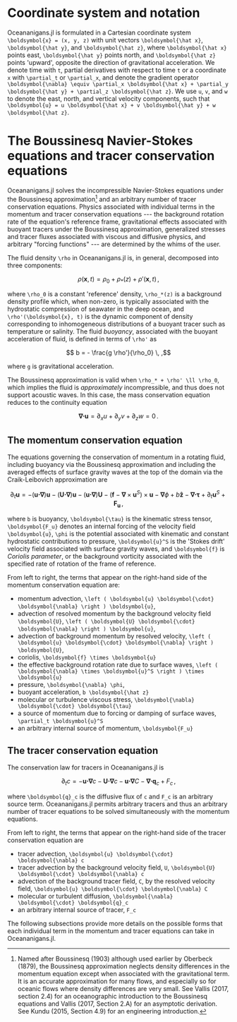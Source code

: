 # Coordinate system and notation

Oceananigans.jl is formulated in a Cartesian coordinate system
``\boldsymbol{x} = (x, y, z)`` with unit vectors ``\boldsymbol{\hat x}``, ``\boldsymbol{\hat y}``, and ``\boldsymbol{\hat z}``,
where ``\boldsymbol{\hat x}`` points east, ``\boldsymbol{\hat y}`` points north, and ``\boldsymbol{\hat z}`` points 'upward',
opposite the direction of gravitational acceleration.
We denote time with ``t``, partial derivatives with respect to time ``t`` or a coordinate ``x``
with ``\partial_t`` or ``\partial_x``, and denote the gradient operator
``\boldsymbol{\nabla} \equiv \partial_x \boldsymbol{\hat x} + \partial_y \boldsymbol{\hat y} + \partial_z \boldsymbol{\hat z}``.
We use ``u``, ``v``, and ``w`` to denote the east, north, and vertical velocity components,
such that ``\boldsymbol{u} = u \boldsymbol{\hat x} + v \boldsymbol{\hat y} + w \boldsymbol{\hat z}``.

# The Boussinesq Navier-Stokes equations and tracer conservation equations

Oceananigans.jl solves the incompressible Navier-Stokes equations under the Boussinesq
approximation[^1] and an arbitrary number of tracer conservation equations.
Physics associated with individual terms in the momentum and tracer conservation
equations --- the background rotation rate of the equation's reference frame,
gravitational effects associated with buoyant tracers under the Boussinesq
approximation, generalized stresses and tracer fluxes associated with viscous and
diffusive physics, and arbitrary "forcing functions" --- are determined by the whims of the
user.

[^1]: Named after Boussinesq (1903) although used earlier by Oberbeck (1879), the Boussinesq
      approximation neglects density differences in the momentum equation except when associated
      with the gravitational term. It is an accurate approximation for many flows, and especially
      so for oceanic flows where density differences are very small. See Vallis (2017, section 2.4)
      for an oceanographic introduction to the Boussinesq equations and Vallis (2017, Section 2.A)
      for an asymptotic derivation. See Kundu (2015, Section 4.9) for an engineering
      introduction.

The fluid density ``\rho`` in Oceananigans.jl is, in general, decomposed into three
components:
```math
    \rho(\boldsymbol{x}, t) = \rho_0 + \rho_*(z) + \rho'(\boldsymbol{x}, t) \, ,
```
where ``\rho_0`` is a constant 'reference' density, ``\rho_*(z)`` is a background density
profile which, when non-zero, is typically associated with the hydrostatic compression
of seawater in the deep ocean, and ``\rho'(\boldsymbol{x}, t)`` is the dynamic component of density
corresponding to inhomogeneous distributions of a buoyant tracer such as temperature or salinity.
The fluid *buoyancy*, associated with the buoyant acceleration of fluid, is
defined in terms of ``\rho'`` as
```math
    b = - \frac{g \rho'}{\rho_0} \, ,
```
where ``g`` is gravitational acceleration.

The Boussinesq approximation is valid when ``\rho_* + \rho' \ll \rho_0``, which implies the
fluid is _approximately_ incompressible, and thus does not support acoustic waves.
In this case, the mass conservation equation reduces to the continuity equation
```math
    \boldsymbol{\nabla} \boldsymbol{\cdot} \boldsymbol{u} = \partial_x u + \partial_y v + \partial_z w = 0 \, .
    \tag{eq:continuity}
```

## The momentum conservation equation

The equations governing the conservation of momentum in a rotating fluid, including buoyancy
via the Boussinesq approximation and including the averaged effects of surface gravity waves
at the top of the domain via the Craik-Leibovich approximation are
```math
    \partial_t \boldsymbol{u} = - \left ( \boldsymbol{u} \boldsymbol{\cdot} \boldsymbol{\nabla} \right ) \boldsymbol{u}
                        - \left ( \boldsymbol{U} \boldsymbol{\cdot} \boldsymbol{\nabla} \right ) \boldsymbol{u}
                        - \left ( \boldsymbol{u} \boldsymbol{\cdot} \boldsymbol{\nabla} \right ) \boldsymbol{U}
                        - \left ( \boldsymbol{f} - \boldsymbol{\nabla} \times \boldsymbol{u}^S \right ) \times \boldsymbol{u}
                        - \boldsymbol{\nabla} \phi
                        + b \boldsymbol{\hat z}
                        - \boldsymbol{\nabla} \boldsymbol{\cdot} \boldsymbol{\tau}
                        + \partial_t \boldsymbol{u}^S
                        + \boldsymbol{F_u} \, ,
    \tag{eq:momentum}
```
where ``b`` is buoyancy, ``\boldsymbol{\tau}`` is the kinematic stress tensor, ``\boldsymbol{F_u}``
denotes an internal forcing of the velocity field ``\boldsymbol{u}``, ``\phi`` is the potential
associated with kinematic and constant hydrostatic contributions to pressure,
``\boldsymbol{u}^S`` is the 'Stokes drift' velocity field associated with surface gravity waves,
and ``\boldsymbol{f}`` is *Coriolis parameter*, or the background vorticity associated with the
specified rate of rotation of the frame of reference.

From left to right, the terms that appear on the right-hand side of the momentum conservation equation are:

* momentum advection, ``\left ( \boldsymbol{u} \boldsymbol{\cdot} \boldsymbol{\nabla} \right ) \boldsymbol{u}``,
* advection of resolved momentum by the background velocity field ``\boldsymbol{U}``, ``\left ( \boldsymbol{U} \boldsymbol{\cdot} \boldsymbol{\nabla} \right ) \boldsymbol{u}``,
* advection of background momentum by resolved velocity, ``\left ( \boldsymbol{u} \boldsymbol{\cdot} \boldsymbol{\nabla} \right ) \boldsymbol{U}``,
* coriolis, ``\boldsymbol{f} \times \boldsymbol{u}``
* the effective background rotation rate due to surface waves, ``\left ( \boldsymbol{\nabla} \times \boldsymbol{u}^S \right ) \times \boldsymbol{u}``
* pressure, ``\boldsymbol{\nabla} \phi``,
* buoyant acceleration, ``b \boldsymbol{\hat z}``
* molecular or turbulence viscous stress, ``\boldsymbol{\nabla} \boldsymbol{\cdot} \boldsymbol{\tau}``
* a source of momentum due to forcing or damping of surface waves, ``\partial_t \boldsymbol{u}^S``
* an arbitrary internal source of momentum, ``\boldsymbol{F_u}``

## The tracer conservation equation

The conservation law for tracers in Oceananigans.jl is
```math
    \partial_t c = - \boldsymbol{u} \boldsymbol{\cdot} \boldsymbol{\nabla} c
                   - \boldsymbol{U} \boldsymbol{\cdot} \boldsymbol{\nabla} c
                   - \boldsymbol{u} \boldsymbol{\cdot} \boldsymbol{\nabla} C
                   - \boldsymbol{\nabla} \boldsymbol{\cdot} \boldsymbol{q}_c
                   + F_c \, ,
    \tag{eq:tracer}
```
where ``\boldsymbol{q}_c`` is the diffusive flux of ``c`` and ``F_c`` is an arbitrary source term.
Oceananigans.jl permits arbitrary tracers and thus an arbitrary number of tracer
equations to be solved simultaneously with the momentum equations.

From left to right, the terms that appear on the right-hand side of the tracer conservation equation are

* tracer advection, ``\boldsymbol{u} \boldsymbol{\cdot} \boldsymbol{\nabla} c``
* tracer advection by the background velocity field, ``U``, ``\boldsymbol{U} \boldsymbol{\cdot} \boldsymbol{\nabla} c``
* advection of the background tracer field, ``C``, by the resolved velocity field, ``\boldsymbol{u} \boldsymbol{\cdot} \boldsymbol{\nabla} C``
* molecular or turbulent diffusion, ``\boldsymbol{\nabla} \boldsymbol{\cdot} \boldsymbol{q}_c``
* an arbitrary internal source of tracer, ``F_c``

The following subsections provide more details on the
possible forms that each individual term in the momentum and tracer
equations can take in Oceananigans.jl.
